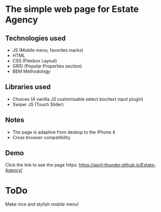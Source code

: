 
# The simple web page for Estate Agency


## Technologies used

- JS (Mobile menu, favorites marks)
- HTML
- CSS (Flexbox Layout)
- GRID (Popular Properties section)
- BEM Methodology

## Libraries used

- Choices (A vanilla JS customisable select box/text input plugin)
- Swiper JS (Touch Slider)

## Notes

- The page is adaptive from deskop to the iPhone 4
- Сross browser compatibility
## Demo

Click the link to see the page https: https://april-thunder.github.io/Estate-Agency/

# ToDo

Make nice and stylish mobile menu!



